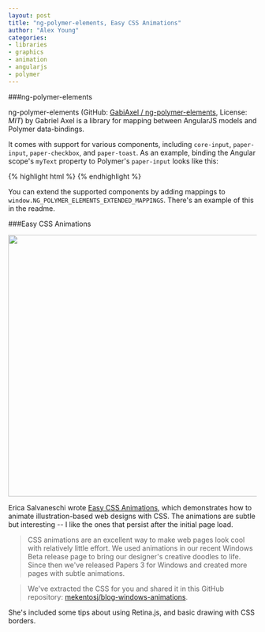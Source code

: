 ```yaml
---
layout: post
title: "ng-polymer-elements, Easy CSS Animations"
author: "Alex Young"
categories:
- libraries
- graphics
- animation
- angularjs
- polymer
---
```


###ng-polymer-elements

ng-polymer-elements (GitHub: [GabiAxel / ng-polymer-elements](https://github.com/GabiAxel/ng-polymer-elements), License: _MIT_) by Gabriel Axel is a library for mapping between AngularJS models and Polymer data-bindings.

It comes with support for various components, including `core-input`, `paper-input`, `paper-checkbox`, and `paper-toast`.  As an example, binding the Angular scope's `myText` property to Polymer's `paper-input` looks like this:

{% highlight html %}
<paper-input ng-model="myText"></paper-input>
{% endhighlight %}

You can extend the supported components by adding mappings to `window.NG_POLYMER_ELEMENTS_EXTENDED_MAPPINGS`.  There's an example of this in the readme.

###Easy CSS Animations

<img src="https://s3.amazonaws.com/store-production-images/blog/papers-animations-css.gif" width="530" />

Erica Salvaneschi wrote [Easy CSS Animations](http://blog.papersapp.com/easy-css-animations/), which demonstrates how to animate illustration-based web designs with CSS.  The animations are subtle but interesting -- I like the ones that persist after the initial page load.

> CSS animations are an excellent way to make web pages look cool with relatively little effort. We used animations in our recent Windows Beta release page to bring our designer's creative doodles to life. Since then we've released Papers 3 for Windows and created more pages with subtle animations.

> We've extracted the CSS for you and shared it in this GitHub repository: [mekentosj/blog-windows-animations](https://github.com/mekentosj/blog-windows-animations).

She's included some tips about using Retina.js, and basic drawing with CSS borders.
